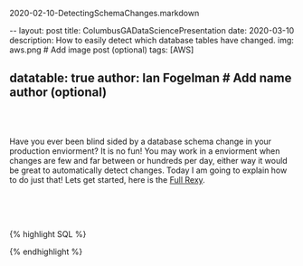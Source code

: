 2020-02-10-DetectingSchemaChanges.markdown

--
layout: post
title:  ColumbusGADataSciencePresentation
date:   2020-03-10
description: How to easily detect which database tables have changed.
img: aws.png # Add image post (optional)
tags: [AWS]

datatable: true
author: Ian Fogelman # Add name author (optional)
---
<meta property="og:title" content="Automatically detecting schema changes">
<meta property="og:description" content="A blog by Ian Fogelman.">
<meta property="og:image" content="https://repository-images.githubusercontent.com/190807493/a3610e80-bed1-11e9-87ac-2a4f0aa3b2ee">
<meta property="og:url" content="https://repository-images.githubusercontent.com/190807493/a3610e80-bed1-11e9-87ac-2a4f0aa3b2ee">

<br>
<br>

Have you ever been blind sided by a database schema change in your production enviorment? It is no fun!
You may work in a enviorment when changes are few and far between or hundreds per day, either way it would be great to automatically detect changes.
Today I am going to explain how to do just that! Lets get started, here is the <a href="https://rextester.com/BNWS86838" target="_blank">Full Rexy</a>.
<br>
<br>

<br>
<br>

{% highlight SQL %}

{% endhighlight %}
